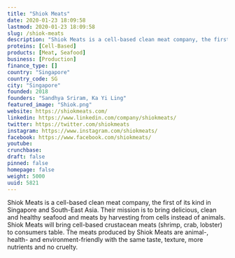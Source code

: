 ```yaml
---
title: "Shiok Meats"
date: 2020-01-23 18:09:58
lastmod: 2020-01-23 18:09:58
slug: /shiok-meats
description: "Shiok Meats is a cell-based clean meat company, the first of its kind in Singapore and South-East Asia. Their mission is to bring delicious, clean and healthy seafood and meats by harvesting from cells instead of animals. Shiok Meats will bring cell-based crustacean meats (shrimp, crab, lobster) to consumers table. The meats produced by Shiok Meats are animal-, health- and environment-friendly with the same taste, texture, more nutrients and no cruelty."
proteins: [Cell-Based]
products: [Meat, Seafood]
business: [Production]
finance_type: []
country: "Singapore"
country_code: SG
city: "Singapore"
founded: 2018
founders: "Sandhya Sriram, Ka Yi Ling"
featured_image: "Shiok.png"
website: https://shiokmeats.com/
linkedin: https://www.linkedin.com/company/shiokmeats/
twitter: https://twitter.com/shiokmeats
instagram: https://www.instagram.com/shiokmeats/
facebook: https://www.facebook.com/shiokmeats/
youtube: 
crunchbase: 
draft: false
pinned: false
homepage: false
weight: 5000
uuid: 5821
---
```

Shiok Meats is a cell-based clean meat company, the first of its kind in Singapore and South-East Asia. Their mission is to bring delicious, clean and healthy seafood and meats by harvesting from cells instead of animals. Shiok Meats will bring cell-based crustacean meats (shrimp, crab, lobster) to consumers table. The meats produced by Shiok Meats are animal-, health- and environment-friendly with the same taste, texture, more nutrients and no cruelty.
